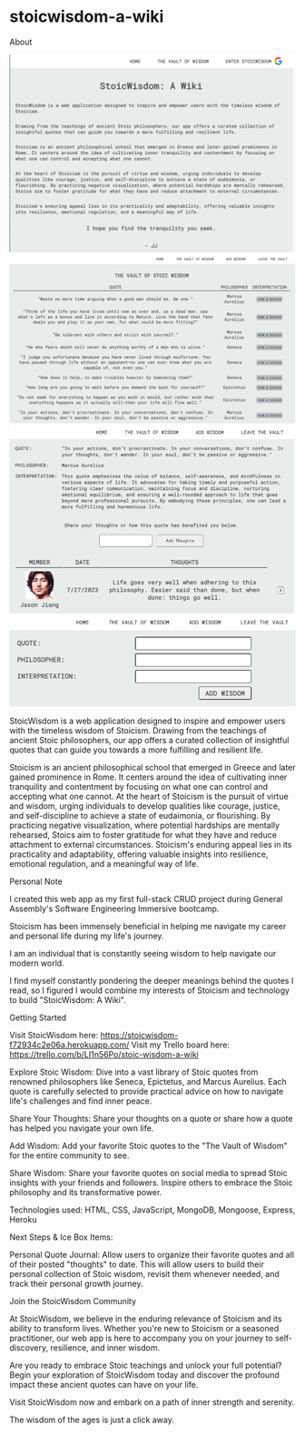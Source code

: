 # stoicwisdom-a-wiki
About

![Alt text](Home.png)
![Alt text](<Vault of Wisdom.png>)
![Alt text](<Add Thoughts.png>)
![Alt text](<Add Wisdom.png>)

StoicWisdom is a web application designed to inspire and empower users with the timeless wisdom of Stoicism. Drawing from the teachings of ancient Stoic philosophers, our app offers a curated collection of insightful quotes that can guide you towards a more fulfilling and resilient life.

Stoicism is an ancient philosophical school that emerged in Greece and later gained prominence in Rome. It centers around the idea of cultivating inner tranquility and contentment by focusing on what one can control and accepting what one cannot. At the heart of Stoicism is the pursuit of virtue and wisdom, urging individuals to develop qualities like courage, justice, and self-discipline to achieve a state of eudaimonia, or flourishing. By practicing negative visualization, where potential hardships are mentally rehearsed, Stoics aim to foster gratitude for what they have and reduce attachment to external circumstances. Stoicism's enduring appeal lies in its practicality and adaptability, offering valuable insights into resilience, emotional regulation, and a meaningful way of life.

Personal Note

I created this web app as my first full-stack CRUD project during General Assembly's Software Engineering Immersive bootcamp.

Stoicism has been immensely beneficial in helping me navigate my career and personal life during my life's journey. 

I am an individual that is constantly seeing wisdom to help navigate our modern world.

I find myself constantly pondering the deeper meanings behind the quotes I read, so I figured I would combine my interests of Stoicism and technology to build "StoicWisdom: A Wiki". 

Getting Started

Visit StoicWisdom here: https://stoicwisdom-f72934c2e06a.herokuapp.com/
Visit my Trello board here: https://trello.com/b/LI1n56Po/stoic-wisdom-a-wiki

Explore Stoic Wisdom: Dive into a vast library of Stoic quotes from renowned philosophers like Seneca, Epictetus, and Marcus Aurelius. Each quote is carefully selected to provide practical advice on how to navigate life's challenges and find inner peace.

Share Your Thoughts: Share your thoughts on a quote or share how a quote has helped you navigate your own life.

Add Wisdom: Add your favorite Stoic quotes to the "The Vault of Wisdom" for the entire community to see.

Share Wisdom: Share your favorite quotes on social media to spread Stoic insights with your friends and followers. Inspire others to embrace the Stoic philosophy and its transformative power.

Technologies used: HTML, CSS, JavaScript, MongoDB, Mongoose, Express, Heroku

Next Steps & Ice Box Items: 

Personal Quote Journal: Allow users to organize their favorite quotes and all of their posted "thoughts" to date. This will allow users to build their personal collection of Stoic wisdom, revisit them whenever needed, and track their personal growth journey.

Join the StoicWisdom Community

At StoicWisdom, we believe in the enduring relevance of Stoicism and its ability to transform lives. Whether you're new to Stoicism or a seasoned practitioner, our web app is here to accompany you on your journey to self-discovery, resilience, and inner wisdom.

Are you ready to embrace Stoic teachings and unlock your full potential? Begin your exploration of StoicWisdom today and discover the profound impact these ancient quotes can have on your life.

Visit StoicWisdom now and embark on a path of inner strength and serenity. 

The wisdom of the ages is just a click away.
